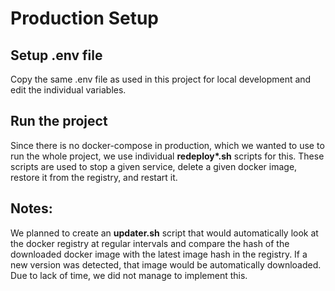 # Production Setup
## Setup .env file
Copy the same .env file as used in this project for local development and edit the individual variables.

## Run the project
Since there is no docker-compose in production, which we wanted to use to run the whole project, we use individual **redeploy\*.sh** scripts for this. These scripts are used to stop a given service, delete a given docker image, restore it from the registry, and restart it.

## Notes:
We planned to create an **updater.sh** script that would automatically look at the docker registry at regular intervals and compare the hash of the downloaded docker image with the latest image hash in the registry. If a new version was detected, that image would be automatically downloaded. Due to lack of time, we did not manage to implement this.
